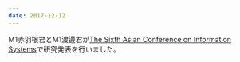 ```yaml
---
date: 2017-12-12
---
```

M1赤羽根君とM1渡邊君が[The Sixth Asian Conference on Information Systems](http://www.rupp.edu.kh/acis2017/)で研究発表を行いました。 
